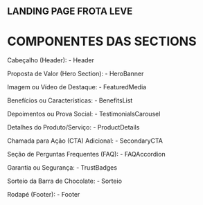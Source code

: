 ## LANDING PAGE FROTA LEVE

# COMPONENTES DAS SECTIONS

Cabeçalho (Header): 
    - Header

Proposta de Valor (Hero Section): 
    - HeroBanner

Imagem ou Vídeo de Destaque: 
    - FeaturedMedia

Benefícios ou Características: 
    - BenefitsList

Depoimentos ou Prova Social: 
    - TestimonialsCarousel

Detalhes do Produto/Serviço: 
    - ProductDetails

Chamada para Ação (CTA) Adicional: 
    - SecondaryCTA

Seção de Perguntas Frequentes (FAQ): 
    - FAQAccordion

Garantia ou Segurança: 
    - TrustBadges

Sorteio da Barra de Chocolate:
    - Sorteio

Rodapé (Footer): 
    - Footer
